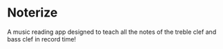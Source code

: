 # Noterize
A music reading app designed to teach all the notes of the treble clef and bass clef in record time!
